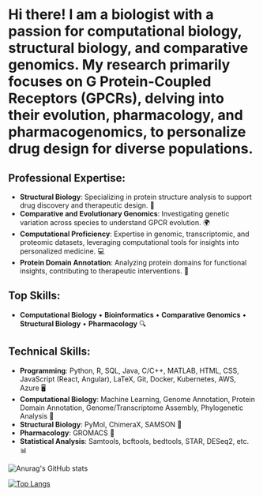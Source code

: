 # Hi there! I am a biologist with a passion for computational biology, structural biology, and comparative genomics. My research primarily focuses on G Protein-Coupled Receptors (GPCRs), delving into their evolution, pharmacology, and pharmacogenomics, to personalize drug design for diverse populations.

## Professional Expertise:
- **Structural Biology**: Specializing in protein structure analysis to support drug discovery and therapeutic design. 🔬
- **Comparative and Evolutionary Genomics**: Investigating genetic variation across species to understand GPCR evolution. 🌍
- **Computational Proficiency**: Expertise in genomic, transcriptomic, and proteomic datasets, leveraging computational tools for insights into personalized medicine. 💻
- **Protein Domain Annotation**: Analyzing protein domains for functional insights, contributing to therapeutic interventions. 🧩

## Top Skills:
- **Computational Biology** • **Bioinformatics** • **Comparative Genomics** • **Structural Biology** • **Pharmacology** 🔍

## Technical Skills:
- **Programming**: Python, R, SQL, Java, C/C++, MATLAB, HTML, CSS, JavaScript (React, Angular), LaTeX, Git, Docker, Kubernetes, AWS, Azure 🖥️
- **Computational Biology**: Machine Learning, Genome Annotation, Protein Domain Annotation, Genome/Transcriptome Assembly, Phylogenetic Analysis 🔬
- **Structural Biology**: PyMol, ChimeraX, SAMSON 🧬
- **Pharmacology**: GROMACS 💊
- **Statistical Analysis**: Samtools, bcftools, bedtools, STAR, DESeq2, etc. 📊

![Anurag's GitHub stats](https://github-readme-stats.vercel.app/api?username=RohanNathHERE&show_icons=true)

[![Top Langs](https://github-readme-stats.vercel.app/api/top-langs/?username=RohanNathHERE&layout=donut-vertical)](https://github.com/anuraghazra/github-readme-stats)
